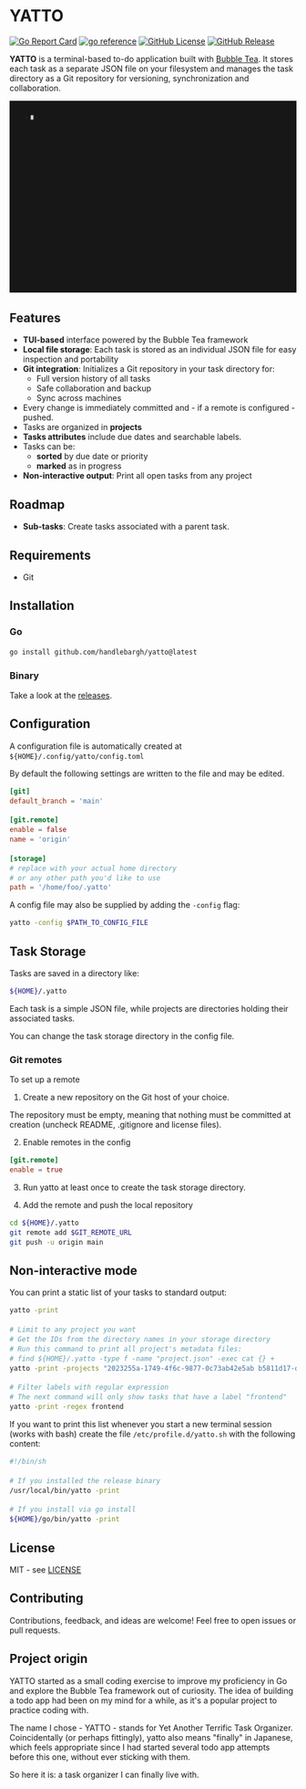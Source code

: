 # YATTO

[![Go Report Card](https://goreportcard.com/badge/github.com/handlebargh/yatto)](https://goreportcard.com/report/github.com/handlebargh/yatto)
[![go reference](https://pkg.go.dev/badge/github.com/handlebargh/yatto)](https://pkg.go.dev/github.com/handlebargh/yatto)
[![GitHub License](https://img.shields.io/github/license/handlebargh/yatto?color=blue)](LICENSE)
[![GitHub Release](https://img.shields.io/github/v/release/handlebargh/yatto?color=blue)](https://github.com/handlebargh/yatto/releases/latest)

**YATTO** is a terminal-based to-do application built with
[Bubble Tea](https://github.com/charmbracelet/bubbletea). It stores each task as
a separate JSON file on your filesystem and manages the
task directory as a Git repository for versioning, synchronization and collaboration.

<img alt="YATTO demo" src="docs/demo.gif" />

## Features

- **TUI-based** interface powered by the Bubble Tea framework
- **Local file storage**: Each task is stored as an individual JSON file for easy inspection and portability
- **Git integration**: Initializes a Git repository in your task directory for:
  - Full version history of all tasks
  - Safe collaboration and backup
  - Sync across machines
- Every change is immediately committed and - if a remote is configured - pushed.
- Tasks are organized in **projects**
- **Tasks attributes** include due dates and searchable labels.
- Tasks can be:
  - **sorted** by due date or priority
  - **marked** as in progress
- **Non-interactive output**: Print all open tasks from any project

## Roadmap

- **Sub-tasks**: Create tasks associated with a parent task.

## Requirements

- Git

## Installation

### Go

```bash
go install github.com/handlebargh/yatto@latest
```

### Binary

Take a look at the [releases](https://github.com/handlebargh/yatto/releases/latest).

## Configuration

A configuration file is automatically created at `${HOME}/.config/yatto/config.toml`

By default the following settings are written to the file and may be edited.

```toml
[git]
default_branch = 'main'

[git.remote]
enable = false
name = 'origin'

[storage]
# replace with your actual home directory
# or any other path you'd like to use
path = '/home/foo/.yatto'
```

A config file may also be supplied by adding the `-config` flag:

```bash
yatto -config $PATH_TO_CONFIG_FILE
```

## Task Storage

Tasks are saved in a directory like:

```bash
${HOME}/.yatto
```

Each task is a simple JSON file, while projects are directories holding their associated tasks.

You can change the task storage directory in the config file.

### Git remotes

To set up a remote

1. Create a new repository on the Git host of your choice.

The repository must be empty, meaning that nothing must be committed at creation
(uncheck README, .gitignore and license files).

2. Enable remotes in the config

```toml
[git.remote]
enable = true
```

3. Run yatto at least once to create the task storage directory.

4. Add the remote and push the local repository

```bash
cd ${HOME}/.yatto
git remote add $GIT_REMOTE_URL
git push -u origin main
```

## Non-interactive mode

You can print a static list of your tasks to standard output:

```bash
yatto -print

# Limit to any project you want
# Get the IDs from the directory names in your storage directory
# Run this command to print all project's metadata files:
# find ${HOME}/.yatto -type f -name "project.json" -exec cat {} +
yatto -print -projects "2023255a-1749-4f6c-9877-0c73ab42e5ab b5811d17-dbc7-4556-886b-92047a27e0f6"

# Filter labels with regular expression
# The next command will only show tasks that have a label "frontend"
yatto -print -regex frontend
```

If you want to print this list whenever you start a new terminal session
(works with bash) create the file `/etc/profile.d/yatto.sh` with the following content:

```bash
#!/bin/sh

# If you installed the release binary
/usr/local/bin/yatto -print

# If you install via go install
${HOME}/go/bin/yatto -print
```

## License

MIT - see [LICENSE](LICENSE)

## Contributing

Contributions, feedback, and ideas are welcome! Feel free to open issues or pull requests.

## Project origin

YATTO started as a small coding exercise to improve my proficiency in Go
and explore the Bubble Tea framework out of curiosity. The idea of building
a todo app had been on my mind for a while, as it's a popular project to practice
coding with.

The name I chose - YATTO - stands for Yet Another Terrific Task Organizer.
Coincidentally (or perhaps fittingly), yatto also means "finally" in Japanese, which feels
appropriate since I had started several todo app attempts before this one,
without ever sticking with them.

So here it is: a task organizer I can finally live with.
